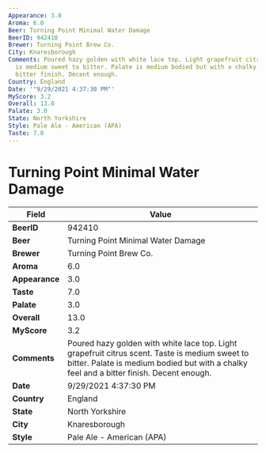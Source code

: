 ```yaml
---
Appearance: 3.0
Aroma: 6.0
Beer: Turning Point Minimal Water Damage
BeerID: 942410
Brewer: Turning Point Brew Co.
City: Knaresborough
Comments: Poured hazy golden with white lace top. Light grapefruit citrus scent. Taste
  is medium sweet to bitter. Palate is medium bodied but with a chalky feel and a
  bitter finish. Decent enough.
Country: England
Date: '"9/29/2021 4:37:30 PM"'
MyScore: 3.2
Overall: 13.0
Palate: 3.0
State: North Yorkshire
Style: Pale Ale - American (APA)
Taste: 7.0
---
```


# Turning Point Minimal Water Damage

| Field         | Value |
|---------------|-------|
| **BeerID** | 942410 |
| **Beer** | Turning Point Minimal Water Damage |
| **Brewer** | Turning Point Brew Co. |
| **Aroma** | 6.0 |
| **Appearance** | 3.0 |
| **Taste** | 7.0 |
| **Palate** | 3.0 |
| **Overall** | 13.0 |
| **MyScore** | 3.2 |
| **Comments** | Poured hazy golden with white lace top. Light grapefruit citrus scent. Taste is medium sweet to bitter. Palate is medium bodied but with a chalky feel and a bitter finish. Decent enough. |
| **Date** | 9/29/2021 4:37:30 PM |
| **Country** | England |
| **State** | North Yorkshire |
| **City** | Knaresborough |
| **Style** | Pale Ale - American (APA) |
